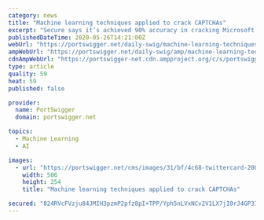 ```yaml
---
category: news
title: "Machine learning techniques applied to crack CAPTCHAs"
excerpt: "Secure says it’s achieved 90% accuracy in cracking Microsoft Outlook’s text-based CAPTCHAs using its AI-based CAPTCHA-cracking server, CAPTCHA22. For the last two years, the security firm has been using machine learning techniques to train unique models that solve a particular CAPTCHA,"
publishedDateTime: 2020-05-26T14:21:00Z
webUrl: "https://portswigger.net/daily-swig/machine-learning-techniques-applied-to-crack-captchas"
ampWebUrl: "https://portswigger.net/daily-swig/amp/machine-learning-techniques-applied-to-crack-captchas"
cdnAmpWebUrl: "https://portswigger-net.cdn.ampproject.org/c/s/portswigger.net/daily-swig/amp/machine-learning-techniques-applied-to-crack-captchas"
type: article
quality: 59
heat: 59
published: false

provider:
  name: PortSwigger
  domain: portswigger.net

topics:
  - Machine Learning
  - AI

images:
  - url: "https://portswigger.net/cms/images/31/bf/4c68-twittercard-200526-captcha-body-text1.jpg"
    width: 506
    height: 254
    title: "Machine learning techniques applied to crack CAPTCHAs"

secured: "824RVcFVzju84JMIH3pzmP2pfz8pI+TPP/Yph5nLVxNCv2V1LX7jI0rJ4GP3IH5K1Xtv7pWT8V4ME55RROteU84REXD/lTda+Ll7ebxoruwLYAZ//cYYgBvnVl1pYpCkd0TMaK+Cuy5ETQShZyF9k+ET3ckXXPsZ3BAq7sizca+2bISWVF/1NSwNxs2mno3Tj3furgXpW8xDCaO58lUagI4GNHrpD+uMlBiXi2QpBIMAU2IAuhE0gyl8af5rDi5MjaqAuEPjJRqCw1/574Z8jmUgkYfPrM/M+O+5Zj32mENdTZCBuCSWMTpAxyPBV3+P5VIZ+R9GCZomfrvnhkbWzRsatfXkeZw6nEsPeNmHMwPLcSK2mUgNM24DsccL9xjS14+TPM0MotQDRGkb/++dRHJGnT12q6qZS7NBTsM4NzPOQxeyyd61jB4Cs8BMU0494akceYHRWuGFlW02a2dISaFGdNqkvda0jOC34hOWE/g=;1dXLyOEWf8Dz6Kg1SRDcug=="
---
```


